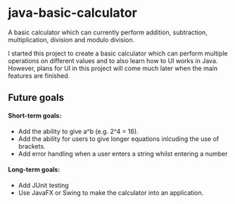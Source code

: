 # java-basic-calculator
A basic calculator which can currently perform addition, subtraction, multiplication, division and modulo division.

I started this project to create a basic calculator which can perform multiple operations on different values and to also learn how to UI works in Java. However, plans for UI in this project will come much later when the main features are finished.
## Future goals
#### Short-term goals:
- Add the ability to give a^b (e.g. 2^4 = 16).
- Add the ability for users to give longer equations inlcuding the use of brackets.
- Add error handling when a user enters a string whilst entering a number
#### Long-term goals:
- Add JUnit testing
- Use JavaFX or Swing to make the calculator into an application.
